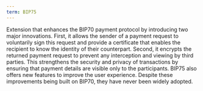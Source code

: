 ```yaml
---
term: BIP75
---
```


Extension that enhances the BIP70 payment protocol by introducing two major innovations. First, it allows the sender of a payment request to voluntarily sign this request and provide a certificate that enables the recipient to know the identity of their counterpart. Second, it encrypts the returned payment request to prevent any interception and viewing by third parties. This strengthens the security and privacy of transactions by ensuring that payment details are visible only to the participants. BIP75 also offers new features to improve the user experience. Despite these improvements being built on BIP70, they have never been widely adopted.